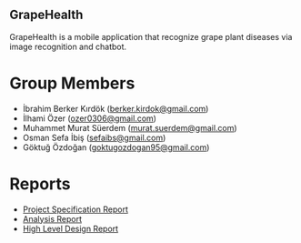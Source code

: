 ## GrapeHealth

GrapeHealth is a mobile application that recognize grape plant diseases via image recognition and chatbot.

# Group Members

- İbrahim Berker Kırdök (berker.kirdok@gmail.com)
- İlhami Özer (ozer0306@gmail.com)
- Muhammet Murat Süerdem (murat.suerdem@gmail.com)
- Osman Sefa İbiş (sefaibs@gmail.com)
- Göktuğ Özdoğan (goktugozdogan95@gmail.com)

# Reports

- [Project Specification Report](https://github.com/brker/GrapeHealth/blob/master/CS%20491%20-%20Project%20Specification%20Report.pdf)
- [Analysis Report](https://github.com/brker/GrapeHealth/blob/master/Analysis%20Report.pdf)
- [High Level Design Report](https://github.com/brker/GrapeHealth/blob/master/High-Level%20Design%20Report.pdf)



